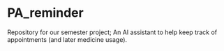 # PA_reminder
Repository for our semester project; An AI assistant to help keep track of appointments (and later medicine usage).

